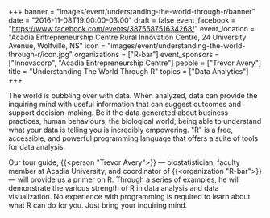 +++
banner = "images/event/understanding-the-world-through-r/banner"
date = "2016-11-08T19:00:00-03:00"
draft = false
event_facebook = "https://www.facebook.com/events/387558751634268/"
event_location = "Acadia Entrepreneurship Centre Rural Innovation Centre, 24 University Avenue, Wolfville, NS"
icon = "images/event/understanding-the-world-through-r/icon.jpg"
organizations = ["R-bar"]
event_sponsors = ["Innovacorp", "Acadia Entrepreneurship Centre"]
people = ["Trevor Avery"]
title = "Understanding The World Through R"
topics = ["Data Analytics"]
+++

The world is bubbling over with data.   When analyzed, data can provide the inquiring mind with useful information that can suggest outcomes and support decision-making.  Be it the data generated about business practices, human behaviours, the biological world; being able to understand what your data is telling you is incredibly empowering.  "R" is a free, accessible, and powerful programming language that offers a suite of tools for data analysis.

Our tour guide, {{<person "Trevor Avery">}} &mdash; biostatistician, faculty member at Acadia University, and coordinator of {{<organization "R-bar">}} &mdash; will provide us a primer on R. Through a series of examples, he will demonstrate the various strength of R in data analysis and data visualization.  No experience with programming is required to learn about what R can do for you. Just bring your inquiring mind.
